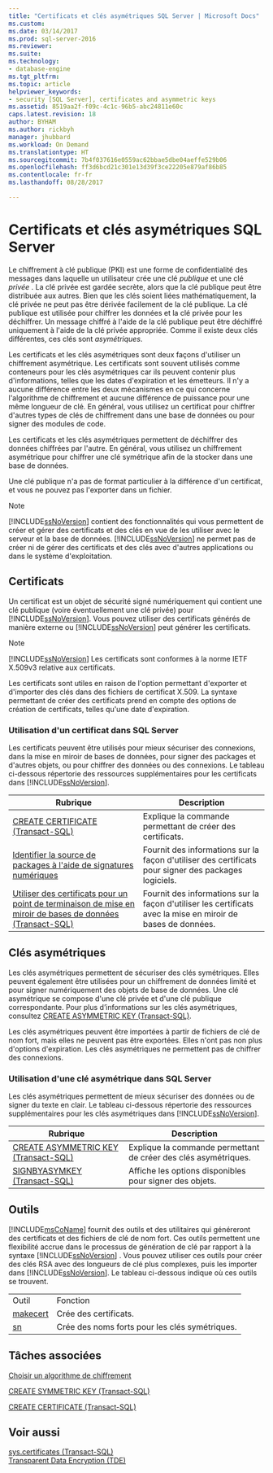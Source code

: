 ```yaml
---
title: "Certificats et clés asymétriques SQL Server | Microsoft Docs"
ms.custom: 
ms.date: 03/14/2017
ms.prod: sql-server-2016
ms.reviewer: 
ms.suite: 
ms.technology:
- database-engine
ms.tgt_pltfrm: 
ms.topic: article
helpviewer_keywords:
- security [SQL Server], certificates and asymmetric keys
ms.assetid: 8519aa2f-f09c-4c1c-96b5-abc24811e60c
caps.latest.revision: 18
author: BYHAM
ms.author: rickbyh
manager: jhubbard
ms.workload: On Demand
ms.translationtype: HT
ms.sourcegitcommit: 7b4f037616e0559ac62bbae5dbe04aeffe529b06
ms.openlocfilehash: ff3d6bcd21c301e13d39f3ce22205e879af86b85
ms.contentlocale: fr-fr
ms.lasthandoff: 08/28/2017

---
```

# <a name="sql-server-certificates-and-asymmetric-keys"></a>Certificats et clés asymétriques SQL Server
  Le chiffrement à clé publique (PKI) est une forme de confidentialité des messages dans laquelle un utilisateur crée une clé *publique* et une clé *privée* . La clé privée est gardée secrète, alors que la clé publique peut être distribuée aux autres. Bien que les clés soient liées mathématiquement, la clé privée ne peut pas être dérivée facilement de la clé publique. La clé publique est utilisée pour chiffrer les données et la clé privée pour les déchiffrer. Un message chiffré à l'aide de la clé publique peut être déchiffré uniquement à l'aide de la clé privée appropriée. Comme il existe deux clés différentes, ces clés sont *asymétriques*.  
  
 Les certificats et les clés asymétriques sont deux façons d'utiliser un chiffrement asymétrique. Les certificats sont souvent utilisés comme conteneurs pour les clés asymétriques car ils peuvent contenir plus d'informations, telles que les dates d'expiration et les émetteurs. Il n'y a aucune différence entre les deux mécanismes en ce qui concerne l'algorithme de chiffrement et aucune différence de puissance pour une même longueur de clé. En général, vous utilisez un certificat pour chiffrer d'autres types de clés de chiffrement dans une base de données ou pour signer des modules de code.  
  
 Les certificats et les clés asymétriques permettent de déchiffrer des données chiffrées par l'autre. En général, vous utilisez un chiffrement asymétrique pour chiffrer une clé symétrique afin de la stocker dans une base de données.  
  
 Une clé publique n'a pas de format particulier à la différence d'un certificat, et vous ne pouvez pas l'exporter dans un fichier.  
  
> [!NOTE]  
>  [!INCLUDE[ssNoVersion](../../includes/ssnoversion-md.md)] contient des fonctionnalités qui vous permettent de créer et gérer des certificats et des clés en vue de les utiliser avec le serveur et la base de données. [!INCLUDE[ssNoVersion](../../includes/ssnoversion-md.md)] ne permet pas de créer ni de gérer des certificats et des clés avec d'autres applications ou dans le système d'exploitation.  
  
## <a name="certificates"></a>Certificats  
 Un certificat est un objet de sécurité signé numériquement qui contient une clé publique (voire éventuellement une clé privée) pour [!INCLUDE[ssNoVersion](../../includes/ssnoversion-md.md)]. Vous pouvez utiliser des certificats générés de manière externe ou [!INCLUDE[ssNoVersion](../../includes/ssnoversion-md.md)] peut générer les certificats.  
  
> [!NOTE]  
>  [!INCLUDE[ssNoVersion](../../includes/ssnoversion-md.md)] Les certificats sont conformes à la norme IETF X.509v3 relative aux certificats.  
  
 Les certificats sont utiles en raison de l'option permettant d'exporter et d'importer des clés dans des fichiers de certificat X.509. La syntaxe permettant de créer des certificats prend en compte des options de création de certificats, telles qu'une date d'expiration.  
  
### <a name="using-a-certificate-in-sql-server"></a>Utilisation d'un certificat dans SQL Server  
 Les certificats peuvent être utilisés pour mieux sécuriser des connexions, dans la mise en miroir de bases de données, pour signer des packages et d'autres objets, ou pour chiffrer des données ou des connexions. Le tableau ci-dessous répertorie des ressources supplémentaires pour les certificats dans [!INCLUDE[ssNoVersion](../../includes/ssnoversion-md.md)].  
  
|Rubrique|Description|  
|-----------|-----------------|  
|[CREATE CERTIFICATE &#40;Transact-SQL&#41;](../../t-sql/statements/create-certificate-transact-sql.md)|Explique la commande permettant de créer des certificats.|  
|[Identifier la source de packages à l'aide de signatures numériques](../../integration-services/security/identify-the-source-of-packages-with-digital-signatures.md)|Fournit des informations sur la façon d'utiliser des certificats pour signer des packages logiciels.|  
|[Utiliser des certificats pour un point de terminaison de mise en miroir de bases de données &#40;Transact-SQL&#41;](../../database-engine/database-mirroring/use-certificates-for-a-database-mirroring-endpoint-transact-sql.md)|Fournit des informations sur la façon d'utiliser les certificats avec la mise en miroir de bases de données.|  
  
## <a name="asymmetric-keys"></a>Clés asymétriques  
 Les clés asymétriques permettent de sécuriser des clés symétriques. Elles peuvent également être utilisées pour un chiffrement de données limité et pour signer numériquement des objets de base de données. Une clé asymétrique se compose d'une clé privée et d'une clé publique correspondante. Pour plus d’informations sur les clés asymétriques, consultez [CREATE ASYMMETRIC KEY &#40;Transact-SQL&#41;](../../t-sql/statements/create-asymmetric-key-transact-sql.md).  
  
 Les clés asymétriques peuvent être importées à partir de fichiers de clé de nom fort, mais elles ne peuvent pas être exportées. Elles n'ont pas non plus d'options d'expiration. Les clés asymétriques ne permettent pas de chiffrer des connexions.  
  
### <a name="using-an-asymmetric-key-in-sql-server"></a>Utilisation d'une clé asymétrique dans SQL Server  
 Les clés asymétriques permettent de mieux sécuriser des données ou de signer du texte en clair. Le tableau ci-dessous répertorie des ressources supplémentaires pour les clés asymétriques dans [!INCLUDE[ssNoVersion](../../includes/ssnoversion-md.md)].  
  
|Rubrique|Description|  
|-----------|-----------------|  
|[CREATE ASYMMETRIC KEY &#40;Transact-SQL&#41;](../../t-sql/statements/create-asymmetric-key-transact-sql.md)|Explique la commande permettant de créer des clés asymétriques.|  
|[SIGNBYASYMKEY &#40;Transact-SQL&#41;](../../t-sql/functions/signbyasymkey-transact-sql.md)|Affiche les options disponibles pour signer des objets.|  
  
## <a name="tools"></a>Outils  
 [!INCLUDE[msCoName](../../includes/msconame-md.md)] fournit des outils et des utilitaires qui généreront des certificats et des fichiers de clé de nom fort. Ces outils permettent une flexibilité accrue dans le processus de génération de clé par rapport à la syntaxe [!INCLUDE[ssNoVersion](../../includes/ssnoversion-md.md)] . Vous pouvez utiliser ces outils pour créer des clés RSA avec des longueurs de clé plus complexes, puis les importer dans [!INCLUDE[ssNoVersion](../../includes/ssnoversion-md.md)]. Le tableau ci-dessous indique où ces outils se trouvent.  
  
|||  
|-|-|  
|Outil|Fonction|  
|[makecert](http://msdn2.microsoft.com/library/bfsktky3\(VS.80\).aspx)|Crée des certificats.|  
|[sn](http://msdn2.microsoft.com/library/k5b5tt23\(VS.80\).aspx)|Crée des noms forts pour les clés symétriques.|  
  
## <a name="related-tasks"></a>Tâches associées  
 [Choisir un algorithme de chiffrement](../../relational-databases/security/encryption/choose-an-encryption-algorithm.md)  
  
 [CREATE SYMMETRIC KEY &#40;Transact-SQL&#41;](../../t-sql/statements/create-symmetric-key-transact-sql.md)  
  
 [CREATE CERTIFICATE &#40;Transact-SQL&#41;](../../t-sql/statements/create-certificate-transact-sql.md)  
  
## <a name="see-also"></a>Voir aussi  
 [sys.certificates &#40;Transact-SQL&#41;](../../relational-databases/system-catalog-views/sys-certificates-transact-sql.md)   
 [Transparent Data Encryption &#40;TDE&#41;](../../relational-databases/security/encryption/transparent-data-encryption.md)  
  
  

